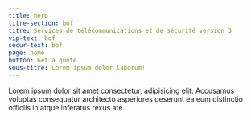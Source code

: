 ```yaml
---
title: hero
titre-section: bof
titre: Services de télécommunications et de sécurité version 3
vip-text: bof
secur-text: bof
page: home
button: Get a quote
sous-titre: Lorem ipsum dolor laborum!
---
```

Lorem ipsum dolor sit amet consectetur, adipisicing elit. Accusamus voluptas consequatur architecto asperiores deserunt ea eum distinctio officiis in atque inferatus rexus ate.